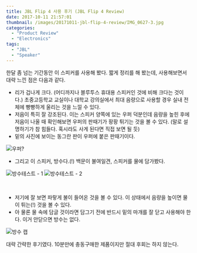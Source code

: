 ```yaml
---
title: JBL Flip 4 사용 후기 (JBL Flip 4 Review)
date: 2017-10-11 21:57:01
thumbnail: /images/20171011-jbl-flip-4-review/IMG_0627-3.jpg
categories:
  - "Product Review"
  - "Electronics"
tags:
  - "JBL"
  - "Speaker"
---
```


한달 좀 넘는 기간동안 이 스피커를 사용해 봤다. 짧게 정리를 해 봤는데, 사용해보면서 대략 느낀 점은 다음과 같다.

- 리가 겁나게 크다. (어디까지나 블루투스 휴대용 스피커인 것에 비해 크다는 것이다.) 초중고등학교 교실이나 대학교 강의실에서 최대 음량으로 사용할 경우 실내 전체에 빵빵하게 울리는 것을 느낄 수 있다.
- 저음이 특히 잘 강조된다. 이는 스피커 양쪽에 있는 우퍼 덕분인데 음량을 높힌 후에 저음이 나올 때 확인해보면 우퍼의 판때기가 팡팡 튀기는 것을 볼 수 있다. (말로 설명하기가 참 힘들다. 혹시라도 사게 된다면 직접 보면 될 듯)
- 밑의 사진에 보이는 동그란 판이 우퍼에 붙은 판때기이다.

![우퍼?](/images/20171011-jbl-flip-4-review/IMG_0634-1.jpg)

- 그리고 이 스피커, 방수다.(!) 백문이 불여일견, 스피커를 물에 담가봤다.

<div class="justified-gallery">

![방수테스트 - 1](/images/20171011-jbl-flip-4-review/IMG_0750-1-1.jpg)
![방수테스트 - 2](/images/20171011-jbl-flip-4-review/IMG_0753.jpg)

</div>
<br/>

- 저기에 잘 보면 파랗게 불이 들어온 것을 볼 수 있다. 이 상태에서 음량을 높이면 물이 튀는(!) 것을 볼 수 있다.
- 아 물론 물 속에 담글 것이라면 담그기 전에 반드시 밑의 마개를 잘 닫고 사용해야 한다. 이거 안닫으면 방수는 없다.

![방수 캡](/images/20171011-jbl-flip-4-review/IMG_0635-2.jpg)

대략 간략한 후기였다. 10분만에 충동구매한 제품이지만 절대 후회는 하지 않는다.
